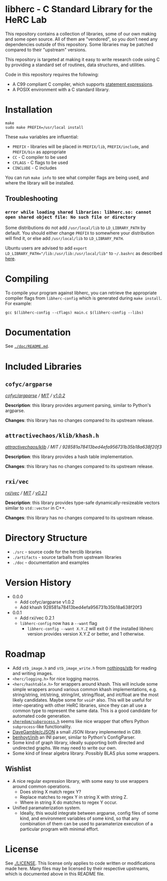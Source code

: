 # libherc - C Standard Library for the HeRC Lab

This repository contains a collection of libraries, some of our own making and
some open source. All of them are "vendored", so you don't need any
dependencies outside of this repository. Some libraries may be patched compared
to their "upstream" versions.

This repository is targeted at making it easy to write research code using C by
providing a standard set of routines, data structures, and utilities.

Code in this repository requires the following:

* A C99 compliant C compiler, which supports [statement
  expressions](https://gcc.gnu.org/onlinedocs/gcc/Statement-Exprs.html).
* A POSIX environment with a C standard library.

# Installation

```
make
sudo make PREFIX=/usr/local install
```

These `make` variables are influential:
* `PREFIX` - libraries will be placed in `PREFIX/lib`, `PREFIX/include`, and
  `PREFIX/bin` as appropriate
* `CC` - C compiler to be used
* `CFLAGS` - C flags to be used
* `CINCLUDE` - C includes

You can run `make info` to see what compiler flags are being used, and where
the library will be installed.

## Troubleshooting

### `error while loading shared libraries: libherc.so: cannot open shared object file: No such file or directory`

Some distributions do not add `/usr/local/lib` to `LD_LIBRARY_PATH` by default.
You should either change `PREFIX` to somewhere your distribution will find it,
or else add `/usr/local/lib` to `LD_LIBRARY_PATH`.

Ubuntu users are advised to add `export
LD_LIBRARY_PATH="/lib:/usr/lib:/usr/local/lib"` to `~/.bashrc` as described
[here](https://askubuntu.com/a/165037).

# Compiling

To compile your program against libherc, you can retrieve the appropriate
compiler flags from `libherc-config` which is generated during `make install`.
For example:

```
gcc $(libherc-config --cflags) main.c $(libherc-config --libs)
```

# Documentation

See [`./doc/README.md`](./doc/README.md).

# Included Libraries

## `cofyc/argparse`

*[cofyc/argparse](https://github.com/cofyc/argparse) / [MIT](https://github.com/cofyc/argparse/blob/master/LICENSE) / [v1.0.2](https://github.com/cofyc/argparse/releases/tag/v1.0.2)*

**Description**: this library provides argument parsing, similar to Python's
argparse.

**Changes**: this library has no changes compared to its upstream release.

## `attractivechaos/klib/khash.h`

*[attractivechaos/klib](https://github.com/attractivechaos/klib/) / MIT / 928581a78413bed4efa956731b35b18a638f20f3*

**Description**: this library provides a hash table implementation.

**Changes**: this library has no changes compared to its upstream release.

## `rxi/vec`

*[rxi/vec](https://github.com/rxi/vec) / [MIT](https://github.com/rxi/vec/blob/v0.2.1/LICENSE) / [v0.2.1](https://github.com/rxi/vec/releases/tag/v0.2.1)*

**Description**: this library provides type-safe dynamically-resizeable vectors
similar to `std::vector` in C++.

**Changes**: this library has no changes compared to its upstream release.


# Directory Structure

* `./src` - source code for the herclib libraries
* `./artifacts` - source tarballs from upstream libraries
* `./doc` - documentation and examples

# Version History

* 0.0.0
  * Add cofyc/argparse v1.0.2
  * Add khash 928581a78413bed4efa956731b35b18a638f20f3
* 0.0.1
  * Add rxi/vec 0.2.1
  * `libherc-config` now has a `--want` flag
    * `libherc-config --want X.Y.Z` will exit 0 if the installed libherc
      version provides version X.Y.Z or better, and 1 otherwise.

# Roadmap

* Add `stb_image.h` and `stb_image_write.h` from
  [nothings/stb](https://github.com/nothings/stb) for reading and writing
  images.
* `<herc/logging.h>` for nice logging macros.
* `<herc/hashtable.h>` for wrappers around khash. This will include some simple
  wrappers around various common khash implementations, e.g. string/string,
  int/string, string/int, string/float, and int/float are the most likely
  candidates. Maybe some for `void*` also. This will be useful for
  inter-operating with other HeRC libraries, since they can all use a common
  type to represent the same data. This is a good candidate for automated code
  generation.
* [`sheredom/subprocess.h`](https://github.com/sheredom/subprocess.h) seems
  like nice wrapper that offers Python `subprocess`-like functionality.
* [DaveGamble/cJSON](https://github.com/DaveGamble/cJSON) a small JSON
  library implemented in C89.
* [benhoyt/inih](https://github.com/benhoyt/inih) an INI parser, similar
  to Python's ConfigParser.
* Some kind of graph library, ideally supporting both directed and undirected
  graphs. We may need to write our own.
* Some kind of linear algebra library. Possibly BLAS plus some wrappers.

## Wishlist

* A nice regular expression library, with some easy to use wrappers around
  common operations.
  * Does string X match regex Y?
  * Replace matches to regex Y in string X with string Z.
  * Where in string X do matches to regex Y occur.
* Unified paramaterization system.
  * Ideally, this would integrate between argparse, config files of some kind,
    and environment variables of some kind, so that any combination of
    them can be used to paramaterize execution of a particular program
    with minimal effort.

# License

See [./LICENSE](./LICENSE). This license only applies to code written or
modifications made here. Many files may be licensed by their respective
upstreams, which is documented above in this README file.
